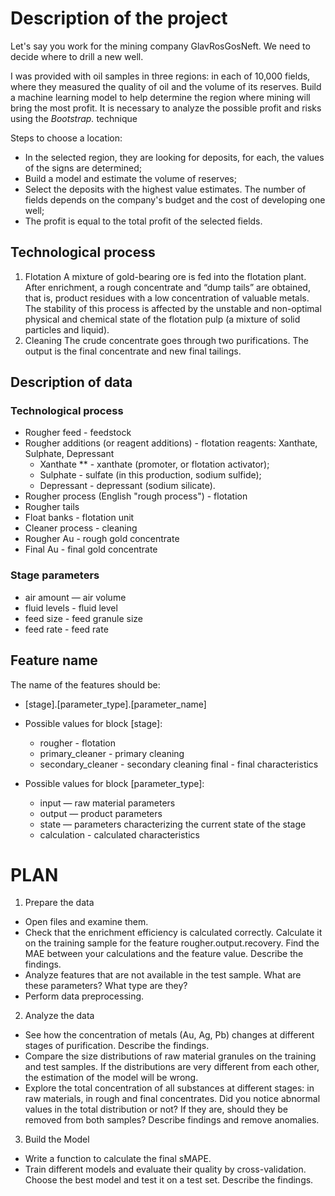# Description of the project

Let's say you work for the mining company GlavRosGosNeft. We need to decide where to drill a new well.

I was provided with oil samples in three regions: in each of 10,000 fields, where they measured the quality of oil and the volume of its reserves. Build a machine learning model to help determine the region where mining will bring the most profit. It is necessary to analyze the possible profit and risks using the *Bootstrap.* technique

Steps to choose a location:

- In the selected region, they are looking for deposits, for each, the values ​​of the signs are determined;
- Build a model and estimate the volume of reserves;
- Select the deposits with the highest value estimates. The number of fields depends on the company's budget and the cost of developing one well;
- The profit is equal to the total profit of the selected fields.

## Technological process

1. Flotation
A mixture of gold-bearing ore is fed into the flotation plant. After enrichment, a rough concentrate and “dump tails” are obtained, that is, product residues with a low concentration of valuable metals.
The stability of this process is affected by the unstable and non-optimal physical and chemical state of the flotation pulp (a mixture of solid particles and liquid).
2. Cleaning
The crude concentrate goes through two purifications. The output is the final concentrate and new final tailings.

## Description of data
### Technological process

- Rougher feed - feedstock
- Rougher additions (or reagent additions) - flotation reagents: Xanthate, Sulphate, Depressant
    - Xanthate ** - xanthate (promoter, or flotation activator);
    - Sulphate - sulfate (in this production, sodium sulfide);
    - Depressant - depressant (sodium silicate).
- Rougher process (English "rough process") - flotation
- Rougher tails
- Float banks - flotation unit
- Cleaner process - cleaning
- Rougher Au - rough gold concentrate
- Final Au - final gold concentrate
### Stage parameters
- air amount — air volume
- fluid levels - fluid level
- feed size - feed granule size
- feed rate - feed rate
## Feature name
The name of the features should be:
- [stage].[parameter_type].[parameter_name]

- Possible values for block [stage]:
    - rougher - flotation
    - primary_cleaner - primary cleaning
    - secondary_cleaner - secondary cleaning
    final - final characteristics
- Possible values for block [parameter_type]:
    - input — raw material parameters
    - output — product parameters
    - state — parameters characterizing the current state of the stage
    - calculation - calculated characteristics

# PLAN
1. Prepare the data
- Open files and examine them.
- Check that the enrichment efficiency is calculated correctly. Calculate it on the training sample for the feature rougher.output.recovery. Find the MAE between your calculations and the feature value. Describe the findings.
- Analyze features that are not available in the test sample. What are these parameters? What type are they?
- Perform data preprocessing.

2. Analyze the data
- See how the concentration of metals (Au, Ag, Pb) changes at different stages of purification. Describe the findings.
- Compare the size distributions of raw material granules on the training and test samples. If the distributions are very different from each other, the estimation of the model will be wrong.
- Explore the total concentration of all substances at different stages: in raw materials, in rough and final concentrates. Did you notice abnormal values ​​in the total distribution or not? If they are, should they be removed from both samples? Describe findings and remove anomalies.

3. Build the Model
- Write a function to calculate the final sMAPE.
- Train different models and evaluate their quality by cross-validation. Choose the best model and test it on a test set. Describe the findings.
